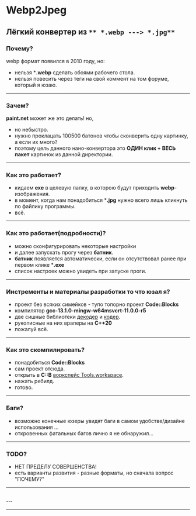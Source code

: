# Webp2Jpeg
 Лёгкий конвертер из `** *.webp ---> *.jpg**`
---
 
### Почему?
 webp формат появился в 2010 году, но:
 - нельзя ***.webp** сделать обоями рабочего стола.
 - нельзя повесить через теги на свой коммент на том форуме, который я юзаю.
---
 
### Зачем?
 **paint.net** может же это делать! но,
 - но небыстро.
 - нужно проклацать 100500 батонов чтобы сконверить одну картинку, а если их много?
 - поэтому цель данного нано-конвертора это **ОДИН клик + ВЕСЬ пакет** картинок из данной директории.
---
 
### Как это работает?
 - кидаем **exe** в целевую папку, в которою будут приходить **webp**-изображения.
 - в момент, когда нам понадобиться ***.jpg** нужно всего лишь кликнуть по файлику программы.
 - всё.
---
 
### Как это работает(подробности)?
 - можно сконфигурировать некоторые настройки
 - и далее запускать прогу через **батник**.
 - **батник** появляется автоматически, если он отсутствовал ранее при первом клике ***.exe**
 - список настроек можно увидеть при запуске проги.
---
 
### Инстременты и материалы разработки то что юзал я?
 - проект без всяких симейков - тупо топорно проект **Code::Blocks**
 - компилятор **gcc-13.1.0-mingw-w64msvcrt-11.0.0-r5**
 - две сишные библиотеки [декодер](https://github.com/webmproject/libwebp/) и [кодер](https://github.com/stbrumme/toojpeg).
 - рукописные на них враперы на **C++20**
 - пожалуй всё.
---
 
### Как это скомпилировать?
 - понадобиться **Code::Blocks**
 - сам проект отсюда.
 - открыть в **C::B** [воркспейс Tools.workspace](project/).
 - нажать ребилд.
 - готово.
---
 
### Баги?
 - возможно конечные юзеры увидят баги в самом удобстве/дизайне использования ...
 - откровенных фатальных багов лично я не обнаружил...
---
 
### TODO?
 - НЕТ ПРЕДЕЛУ СОВЕРШЕНСТВА!
 - есть варианты развития - разные форматы, но сначала вопрос "ПОЧЕМУ?"
---
 
### ...
---
 
 